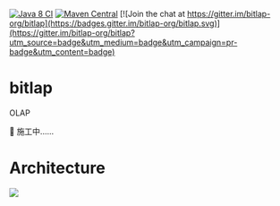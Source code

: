 
[![Java 8 CI](https://github.com/bitlap/bitlap/actions/workflows/java8.yml/badge.svg)](https://github.com/bitlap/bitlap/actions/workflows/java8.yml)
[![Maven Central](https://img.shields.io/maven-central/v/org.bitlap/bitlap)](https://search.maven.org/search?q=g:%22org.bitlap%22%20AND%20a:%22bitlap%22)
[![Join the chat at https://gitter.im/bitlap-org/bitlap](https://badges.gitter.im/bitlap-org/bitlap.svg)](https://gitter.im/bitlap-org/bitlap?utm_source=badge&utm_medium=badge&utm_campaign=pr-badge&utm_content=badge)

# bitlap
OLAP

🚧 施工中......

# Architecture

![](http://ice-img.flutterdart.cn/2021-08-01-165808.png)
